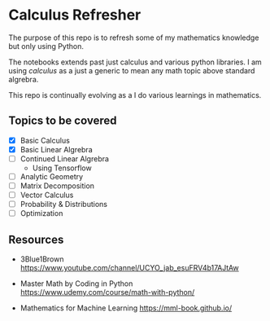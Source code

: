 # Calculus Refresher

The purpose of this repo is to refresh some of my mathematics knowledge but only using Python.  

The notebooks extends past just calculus and various python libraries. I am using *calculus* as a just a generic to mean any math topic above standard algrebra.

This repo is continually evolving as a I do various learnings in mathematics.  

## Topics to be covered

- [x] Basic Calculus
- [x] Basic Linear Algrebra
- [ ] Continued Linear Algrebra
    * Using Tensorflow
- [ ] Analytic Geometry
- [ ] Matrix Decomposition
- [ ] Vector Calculus
- [ ] Probability & Distributions
- [ ] Optimization

## Resources

* 3Blue1Brown <https://www.youtube.com/channel/UCYO_jab_esuFRV4b17AJtAw>

* Master Math by Coding in Python <https://www.udemy.com/course/math-with-python/>
  
* Mathematics for Machine Learning <https://mml-book.github.io/>